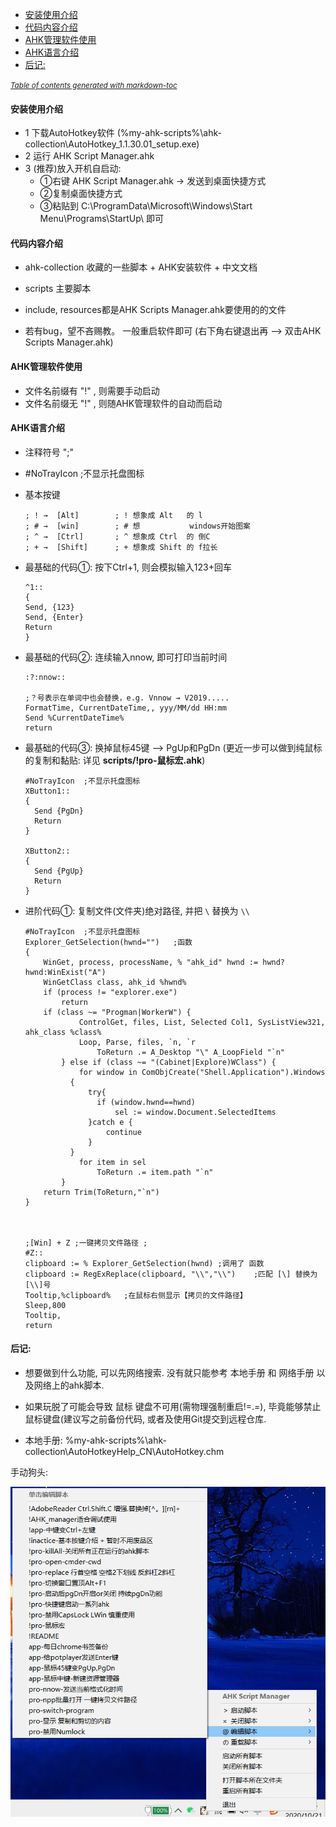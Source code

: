- [安装使用介绍](#------)
- [代码内容介绍](#------)
- [AHK管理软件使用](#ahk------)
- [AHK语言介绍](#ahk----)
- [后记:](#---)

<small><i><a href='http://ecotrust-canada.github.io/markdown-toc/'>Table of contents generated with markdown-toc</a></i></small>


#### 安装使用介绍

- 1 下载AutoHotkey软件 (%my-ahk-scripts%\\ahk-collection\\AutoHotkey_1.1.30.01_setup.exe)    
- 2 运行 AHK Script Manager.ahk  
- 3 (推荐)放入开机自启动:  
  -  ①右键 AHK Script Manager.ahk → 发送到桌面快捷方式  
  -  ②复制桌面快捷方式  
  -  ③粘贴到 C:\ProgramData\Microsoft\Windows\Start Menu\Programs\StartUp\   即可    



#### 代码内容介绍

- ahk-collection 收藏的一些脚本 + AHK安装软件 + 中文文档  
- scripts     主要脚本
- include, resources都是AHK Scripts Manager.ahk要使用的的文件

- 若有bug，望不吝赐教。 一般重启软件即可 (右下角右键退出再 --> 双击AHK Scripts Manager.ahk)




#### AHK管理软件使用

- 文件名前缀有 "!" , 则需要手动启动
- 文件名前缀无 "!" , 则随AHK管理软件的自动而启动



#### AHK语言介绍

- 注释符号 ";"

- #NoTrayIcon  ;不显示托盘图标

- 基本按键

  ```
  ; ! →  [Alt]        ; ! 想象成 Alt   的 l  
  ; # →  [win]        ; # 想           windows开始图案  
  ; ^ →  [Ctrl]       ; ^ 想象成 Ctrl  的 倒C  
  ; + →  [Shift]      ; + 想象成 Shift 的 f拉长  
  ```

  

- 最基础的代码①:  按下Ctrl+1, 则会模拟输入123+回车

  ```
  ^1::
  {
  Send, {123}
  Send, {Enter}
  Return
  }
  ```
  
  
  
- 最基础的代码②: 连续输入nnow, 即可打印当前时间

  ```
  :?:nnow::
  
  ;？号表示在单词中也会替换，e.g. Vnnow → V2019.....
  FormatTime, CurrentDateTime,, yyy/MM/dd HH:mm
  Send %CurrentDateTime%
  return
  ```
  
  



- 最基础的代码③:  换掉鼠标45键 --> PgUp和PgDn (更近一步可以做到纯鼠标的复制和黏贴: 详见 **scripts/!pro-鼠标宏.ahk**)

  ```
  #NoTrayIcon  ;不显示托盘图标
  XButton1::
  {
  	Send {PgDn}
  	Return
  }
  
  XButton2::
  {
  	Send {PgUp}
  	Return
  }
  ```
  
  
  
- 进阶代码①:  复制文件(文件夹)绝对路径, 并把 `\` 替换为 `\\`

  ```
  #NoTrayIcon  ;不显示托盘图标
  Explorer_GetSelection(hwnd="")   ;函数
  {  
      WinGet, process, processName, % "ahk_id" hwnd := hwnd? hwnd:WinExist("A")  
      WinGetClass class, ahk_id %hwnd%  
      if (process != "explorer.exe")  
          return  
      if (class ~= "Progman|WorkerW") {  
              ControlGet, files, List, Selected Col1, SysListView321, ahk_class %class%  
              Loop, Parse, files, `n, `r  
                  ToReturn .= A_Desktop "\" A_LoopField "`n"  
          } else if (class ~= "(Cabinet|Explore)WClass") {  
              for window in ComObjCreate("Shell.Application").Windows 
  			{
  				try{
                  if (window.hwnd==hwnd)  
                      sel := window.Document.SelectedItems  
  				}catch e {
  					continue
  				}
  			}
              for item in sel  
                  ToReturn .= item.path "`n"  
          }  
      return Trim(ToReturn,"`n")  
  } 
  
  
  
  ;[Win] + Z ;一键拷贝文件路径 ;
  #Z::
  clipboard := % Explorer_GetSelection(hwnd) ;调用了 函数
  clipboard := RegExReplace(clipboard, "\\","\\")    ;匹配 [\] 替换为 [\\]号     
  Tooltip,%clipboard%	;在鼠标右侧显示【拷贝的文件路径】
  Sleep,800
  Tooltip,
  return
  ```

#### 后记:

- 想要做到什么功能, 可以先网络搜索.  没有就只能参考 本地手册 和 网络手册 以及网络上的ahk脚本.

- 如果玩脱了可能会导致 鼠标 键盘不可用(需物理强制重启!=.=), 毕竟能够禁止鼠标键盘(建议写之前备份代码, 或者及使用Git提交到远程仓库.

- 本地手册:  %my-ahk-scripts%\\ahk-collection\\AutoHotkeyHelp_CN\AutoHotkey.chm

手动狗头:

![手动狗头](https://raw.githubusercontent.com/ngp320/my-ahk-scripts/master/resources/ahk_ahk-manager-ahk-%E6%89%8B%E5%8A%A8%E7%8B%97%E5%A4%B4.png)

